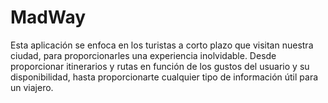 # MadWay 

Esta aplicación se enfoca en los turistas a corto plazo que visitan nuestra ciudad, para proporcionarles una experiencia inolvidable. 
Desde proporcionar itinerarios y rutas en función de los gustos del usuario y su disponibilidad, hasta proporcionarte cualquier tipo de información útil para un viajero.  

